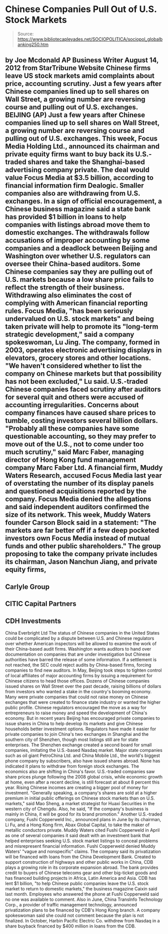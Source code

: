 # Chinese Companies Pull Out of U.S. Stock Markets

> Source: https://www.bibliotecapleyades.net/SOCIOPOLITICA/sociopol_globalbanking250.htm

by Joe Mcdonald
AP Business Writer
August 14, 2012
from
StarTribune Website
Chinese firms leave US stock markets
amid complaints about price, accounting
scrutiny.
Just a few years after Chinese companies lined
up to sell shares on Wall Street,
a growing number are reversing course and
pulling out of U.S. exchanges.
BEIJING (AP)
Just a few years after Chinese companies lined
up to sell shares on Wall Street, a growing number are reversing course and
pulling out of U.S. exchanges.
This week,
Focus Media Holding Ltd., announced its chairman and private
equity firms want to buy back its U.S.-traded shares and take the
Shanghai-based advertising company private. The deal would value Focus Media
at $3.5 billion, according to financial information firm Dealogic.
Smaller companies also are withdrawing from U.S. exchanges.
In a sign of
official encouragement, a Chinese business magazine said a state bank has
provided $1 billion in loans to help companies with listings abroad move
them to domestic exchanges.
The withdrawals follow accusations of improper accounting by some companies
and a deadlock between Beijing and Washington over whether U.S. regulators
can oversee their China-based auditors.
Some Chinese companies say they are pulling out of U.S. markets because a
low share price fails to reflect the strength of their business. Withdrawing
also eliminates the cost of complying with American financial reporting
rules.
Focus Media,
"has been seriously undervalued on U.S.
stock markets" and being taken private will help to promote its
"long-term strategic development," said a company spokeswoman, Lu Jing.
The company, formed in 2003, operates electronic
advertising displays in elevators, grocery stores and other locations.
"We haven't considered whether to list the
company on Chinese markets but that possibility has not been excluded,"
Lu said.
U.S.-traded Chinese companies faced scrutiny
after auditors for several quit and others were accused of accounting
irregularities.
Concerns about company finances have caused share prices to
tumble, costing investors several billion dollars.
"Probably all these companies have some
questionable accounting, so they may prefer to move out of the U.S., not
to come under too much scrutiny," said Marc Faber, managing director of
Hong Kong fund management company Marc Faber Ltd.
A financial firm, Muddy Waters Research, accused
Focus Media last year of overstating the number of its display panels and
questioned acquisitions reported by the company. Focus Media denied the
allegations and said independent auditors confirmed the size of its network.
This week, Muddy Waters founder Carson Block said in a statement:
"The markets are far better off if a few
deep pocketed investors own Focus Media instead of mutual funds and
other public shareholders."
The group proposing to take the company private
includes its chairman, Jason Nanchun Jiang, and private equity firms,
-
Carlyle
Group
-
CITIC Capital Partners
-
CDH Investments
-
China Everbright Ltd
The status of Chinese companies in the United States could be complicated by
a dispute between U.S. and Chinese regulators over whether American
inspectors will be allowed to examine the work of their China-based audit
firms.
Washington wants auditors to hand over documentation on companies that are
under investigation but Chinese authorities have barred the release of some
information. If a settlement is not reached, the SEC could reject audits by
China-based firms, forcing companies to find new auditors.
In May, Beijing took steps to tighten control of local affiliates of major
accounting firms by issuing a requirement for Chinese citizens to head those
offices.
Dozens of Chinese companies issued shares on Wall Street over the past
decade, raising billions of dollars from investors who wanted a stake in the
country's booming economy.
Many were private companies that could not raise money on Chinese exchanges
that were created to finance state industry or wanted the higher public
profile.
Chinese regulators encouraged the move as a way for entrepreneurs to raise
money and speed the development of China's economy. But in recent years
Beijing has encouraged private companies to issue shares in China to help
develop its markets and give Chinese households better investment options.
Regulators have made it easier for private companies to join China's two
exchanges in Shanghai and the southern city of Shenzhen, though most
listings still are for state enterprises. The Shenzhen exchange created a
second board for small companies, imitating the U.S.-based Nasdaq market.
Major state companies such as oil giant PetroChina Ltd. and China Mobile
Ltd., the world's biggest phone company by subscribers, also have issued
shares abroad. None has indicated it plans to withdraw from foreign stock
exchanges.
The economics also are shifting in China's favor.
U.S.-traded companies saw share prices plunge following the 2008 global
crisis, while economic growth at home, even after a recent decline, is still
forecast at about 8 percent this year.
Rising Chinese incomes are creating a
bigger pool of money for investment.
"Generally speaking, a company's shares are
sold at a higher premium in initial public offerings on Chinese stock
markets than on U.S. markets," said Mao Sheng, a market strategist for
Huaxi Securities in the western city of Chengdu.
Also, he said,
"If the company's business is mainly in
China, it will be good for its brand promotion."
Another U.S.-traded company, Fushi Copperweld
Inc., announced plans in June by its chairman, Li Fu, and a Hong Kong firm, Abax Global Capital, to take the maker of metallic conductors private.
Muddy Waters cited Fushi Copperweld in April as one of several companies it
said dealt with an investment bank that helped enterprises seeking U.S.
stock market listings to conceal problems and misrepresent financial
information.
Fushi Copperweld denied Muddy Waters' "vague and nonspecific" claims.
The company said its privatization will be financed with loans from the
China Development Bank.
Created to support construction of highways and other public works in China,
CDB plays a growing role in its corporate expansion abroad. The bank
provides credit to buyers of Chinese telecoms gear and other big-ticket
goods and has financed building projects in Africa, Latin America and Asia.
CDB has lent $1 billion,
"to help Chinese public companies leave the
U.S. stock market to return to domestic markets," the business magazine
Caixin said last month.
Employees who answered the phone at Fushi
Copperweld said no one was available to comment.
Also in June, China TransInfo Technology Corp., a provider of traffic
management technology, announced privatization plans to be financed by CDB's
Hong Kong branch. A company spokeswoman said she could not comment because
the plan is not finalized.
In October, Harbin Pacific Electric Co. withdrew from Nasdaq in a share
buyback financed by $400 million in loans from the CDB.
